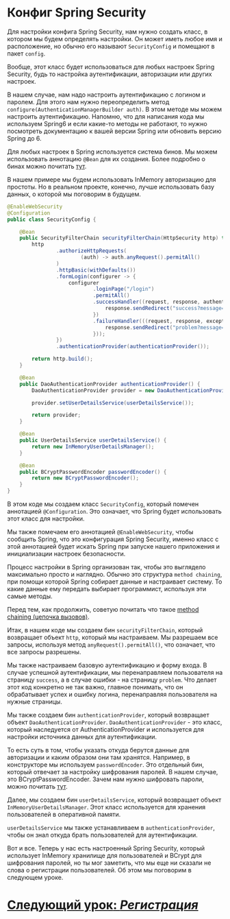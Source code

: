 # Конфиг Spring Security

Для настройки конфига Spring Security, нам нужно создать класс, в котором мы будем определять настройки. Он может иметь любое имя и расположение, но обычно его называют `SecurityConfig` и помещают в пакет `config`.

Вообще, этот класс будет использоваться для любых настроек Spring Security, будь то настройка аутентификации, авторизации или других настроек.

В нашем случае, нам надо настроить аутентификацию с логином и паролем. Для этого нам нужно переопределить метод `configure(AuthenticationManagerBuilder auth)`. В этом методе мы можем настроить аутентификацию.
Напомню, что для написания кода мы используем Spring6 и если какие-то методы не работают, то нужно посмотреть документацию к вашей версии Spring или обновить версию Spring до 6.

Для любых настроек в Spring используется система бинов. Мы можем использовать аннотацию `@Bean` для их создания. Более подробно о бинах можно почитать [тут](../../common/beans.md).

В нашем примере мы будем использовать InMemory авторизацию для простоты. Но в реальном проекте, конечно, лучше использовать базу данных, о которой мы поговорим в будущем.

```java
@EnableWebSecurity
@Configuration
public class SecurityConfig {

    @Bean
    public SecurityFilterChain securityFilterChain(HttpSecurity http) throws Exception {
        http
                .authorizeHttpRequests(
                        (auth) -> auth.anyRequest().permitAll()
                )
                .httpBasic(withDefaults())
                .formLogin(configurer -> {
                    configurer
                            .loginPage("/login")
                            .permitAll()
                            .successHandler((request, response, authentication) -> {
                                response.sendRedirect("success?message=You logged in successfully!");
                            })
                            .failureHandler(((request, response, exception) -> {
                                response.sendRedirect("problem?message=Wrong login or password");
                            }));
                })
                .authenticationProvider(authenticationProvider());

        return http.build();
    }

    @Bean
    public DaoAuthenticationProvider authenticationProvider() {
        DaoAuthenticationProvider provider = new DaoAuthenticationProvider(passwordEncoder());

        provider.setUserDetailsService(userDetailsService());

        return provider;
    }

    @Bean
    public UserDetailsService userDetailsService() {
        return new InMemoryUserDetailsManager();
    }

    @Bean
    public BCryptPasswordEncoder passwordEncoder() {
        return new BCryptPasswordEncoder();
    }
}
```

В этом коде мы создаем класс `SecurityConfig`, который помечен аннотацией `@Configuration`. Это означает, что Spring будет использовать этот класс для настройки.

Мы также помечаем его аннотацией `@EnableWebSecurity`, чтобы сообщить Spring, что это конфигурация Spring Security, именно класс с этой аннотацией будет искать Spring при запуске нашего приложения и инициализации настроек безопасности.

Процесс настройки в Spring организован так, чтобы это выглядело максимально просто и наглядно. Обычно это структура `method chaining`, при помощи которой Spring собирает данные и настраивает систему. То какие данные ему передать выбирает программист, используя эти самые методы.

Перед тем, как продолжить, советую почитать что такое [method chaining (цепочка вызовов)](../common/method-chain.md).

Итак, в нашем коде мы создаем бин `securityFilterChain`, который возвращает объект `http`, который мы настраиваем. Мы разрешаем все запросы, используя метод `anyRequest().permitAll()`, что означает, что все запросы разрешены.

Мы также настраиваем базовую аутентификацию и форму входа. В случае успешной аутентификации, мы перенаправляем пользователя на страницу `success`, а в случае ошибки - на страницу `problem`. Что делает этот код конкретно не так важно, главное понимать, что он обрабатывает успех и ошибку логина, перенаправляя пользователя на нужные страницы.

Мы также создаем бин `authenticationProvider`, который возвращает объект `DaoAuthenticationProvider`. `DaoAuthenticationProvider` - это класс, который наследуется от AuthenticationProvider и используется для настройки источника данных для аутентификации.

То есть суть в том, чтобы указать откуда берутся данные для авторизации и каким образом они там хранятся. Например, в конструкторе мы используем `passwordEncoder`. Это отдельный бин, который отвечает за настройку шифрования паролей. В нашем случае, это BCryptPasswordEncoder. Зачем нам нужно шифровать пароли, можно почитать [тут](user/password-hashing.md).

Далее, мы создаем бин `userDetailsService`, который возвращает объект `InMemoryUserDetailsManager`. Этот класс используется для хранения пользователей в оперативной памяти.

`userDetailsService` мы также устанавливаем в `authenticationProvider`, чтобы он знал откуда брать пользователей для аутентификации.

Вот и все. Теперь у нас есть настроенный Spring Security, который использует InMemory хранилище для пользователей и BCrypt для шифрования паролей, но ты мог заметить, что мы еще ни сказали не слова о регистрации пользователей. Об этом мы поговорим в следующем уроке.

# [**Следующий урок**: *Регистрация*](user/in-memory-registration.md)